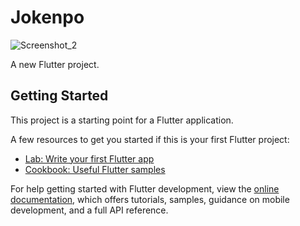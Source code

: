 # Jokenpo
![Screenshot_2](https://github.com/LeonardoLuisKlein/jokenpo/assets/106256199/8756e24d-ff6d-4b3d-8766-8e6b63e324d6)

A new Flutter project.

## Getting Started

This project is a starting point for a Flutter application.

A few resources to get you started if this is your first Flutter project:

- [Lab: Write your first Flutter app](https://docs.flutter.dev/get-started/codelab)
- [Cookbook: Useful Flutter samples](https://docs.flutter.dev/cookbook)

For help getting started with Flutter development, view the
[online documentation](https://docs.flutter.dev/), which offers tutorials,
samples, guidance on mobile development, and a full API reference.
